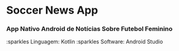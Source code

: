 # Soccer News App

### App Nativo Android de Notícias Sobre Futebol Feminino

:sparkles Linguagem: Kotlin
:sparkles Software: Android Studio